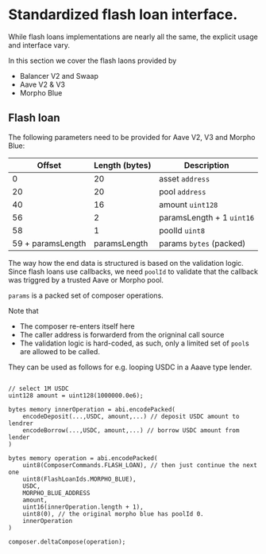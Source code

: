 # Standardized flash loan interface.

While flash loans implementations are nearly all the same, the explicit usage and interface vary.

In this section we cover the flash laons provided by

- Balancer V2 and Swaap
- Aave V2 & V3
- Morpho Blue

## Flash loan

The following parameters need to be provided for Aave V2, V3 and Morpho Blue:

| Offset            | Length (bytes) | Description               |
| ----------------- | -------------- | ------------------------- |
| 0                 | 20             | asset `address`           |
| 20                | 20             | pool `address`            |
| 40                | 16             | amount `uint128`          |
| 56                | 2              | paramsLength + 1 `uint16` |
| 58                | 1              | poolId `uint8`            |
| 59 + paramsLength | paramsLength   | params `bytes` (packed)   |

The way how the end data is structured is based on the validation logic. Since flash loans use callbacks, we need `poolId` to validate that the callback was triggred by a trusted Aave or Morpho pool.

`params` is a packed set of composer operations.

Note that

- The composer re-enters itself here
- The caller address is forwarderd from the origninal call source
- The validation logic is hard-coded, as such, only a limited set of `pool`s are allowed to be called.

They can be used as follows for e.g. looping USDC in a Aaave type lender.

```Solidity

// select 1M USDC
uint128 amount = uint128(1000000.0e6);

bytes memory innerOperation = abi.encodePacked(
    encodeDeposit(...,USDC, amount,...) // deposit USDC amount to lendrer
    encodeBorrow(...,USDC, amount,...) // borrow USDC amount from lender
)

bytes memory operation = abi.encodePacked(
    uint8(ComposerCommands.FLASH_LOAN), // then just continue the next one
    uint8(FlashLoanIds.MORPHO_BLUE),
    USDC,
    MORPHO_BLUE_ADDRESS
    amount,
    uint16(innerOperation.length + 1),
    uint8(0), // the original morpho blue has poolId 0.
    innerOperation
)

composer.deltaCompose(operation);
```
